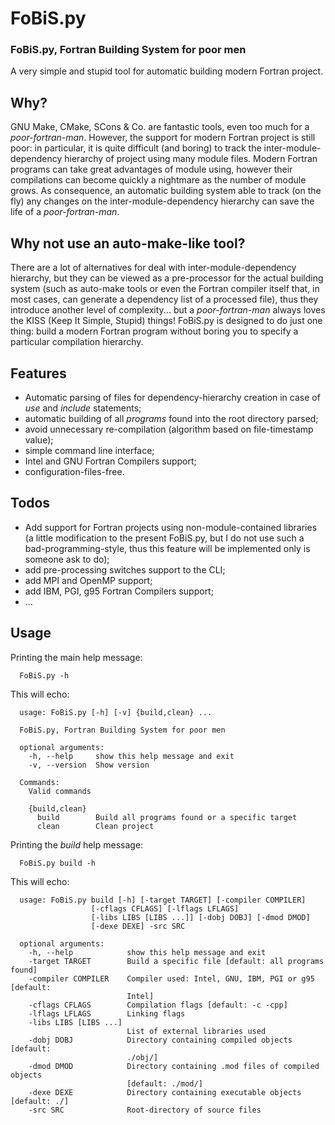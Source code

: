 # FoBiS.py
### FoBiS.py, Fortran Building System for poor men

A very simple and stupid tool for automatic building modern Fortran project.

## Why?

GNU Make, CMake, SCons & Co. are fantastic tools, even too much for a _poor-fortran-man_.
However, the support for modern Fortran project is still poor: in particular, it is quite difficult (and boring) to track the inter-module-dependency hierarchy of project using many module files.
Modern Fortran programs can take great advantages of module using, however their compilations can become quickly a nightmare as the number of module grows. As consequence, an automatic building system able to track (on the fly) any changes on the inter-module-dependency hierarchy can save the life of a _poor-fortran-man_.

## Why not use an auto-make-like tool?

There are a lot of alternatives for deal with inter-module-dependency hierarchy, but they can be viewed as a pre-processor for the actual building system (such as auto-make tools or even the Fortran compiler itself that, in most cases, can generate a dependency list of a processed file), thus they introduce another level of complexity... but a _poor-fortran-man_ always loves the KISS (Keep It Simple, Stupid) things! FoBiS.py is designed to do just one thing: build a modern Fortran program without boring you to specify a particular compilation hierarchy.

## Features
+ Automatic parsing of files for dependency-hierarchy creation in case of _use_ and _include_ statements;
+ automatic building of all _programs_ found into the root directory parsed;
+ avoid unnecessary re-compilation (algorithm based on file-timestamp value);
+ simple command line interface;
+ Intel and GNU Fortran Compilers support;
+ configuration-files-free.

## Todos
+ Add support for Fortran projects using non-module-contained libraries (a little modification to the present FoBiS.py, but I do not use such a bad-programming-style, thus this feature will be implemented only is someone ask to do);
+ add pre-processing switches support to the CLI;
+ add MPI and OpenMP support;
+ add IBM, PGI, g95 Fortran Compilers support;
+ ...

## Usage

Printing the main help message:

      FoBiS.py -h

This will echo:

      usage: FoBiS.py [-h] [-v] {build,clean} ...

      FoBiS.py, Fortran Building System for poor men

      optional arguments:
        -h, --help     show this help message and exit
        -v, --version  Show version

      Commands:
        Valid commands

        {build,clean}
          build        Build all programs found or a specific target
          clean        Clean project


Printing the _build_ help message:

      FoBiS.py build -h

This will echo:

      usage: FoBiS.py build [-h] [-target TARGET] [-compiler COMPILER]
                      [-cflags CFLAGS] [-lflags LFLAGS]
                      [-libs LIBS [LIBS ...]] [-dobj DOBJ] [-dmod DMOD]
                      [-dexe DEXE] -src SRC

      optional arguments:
        -h, --help            show this help message and exit
        -target TARGET        Build a specific file [default: all programs found]
        -compiler COMPILER    Compiler used: Intel, GNU, IBM, PGI or g95 [default:
                              Intel]
        -cflags CFLAGS        Compilation flags [default: -c -cpp]
        -lflags LFLAGS        Linking flags
        -libs LIBS [LIBS ...]
                              List of external libraries used
        -dobj DOBJ            Directory containing compiled objects [default:
                              ./obj/]
        -dmod DMOD            Directory containing .mod files of compiled objects
                              [default: ./mod/]
        -dexe DEXE            Directory containing executable objects [default: ./]
        -src SRC              Root-directory of source files
